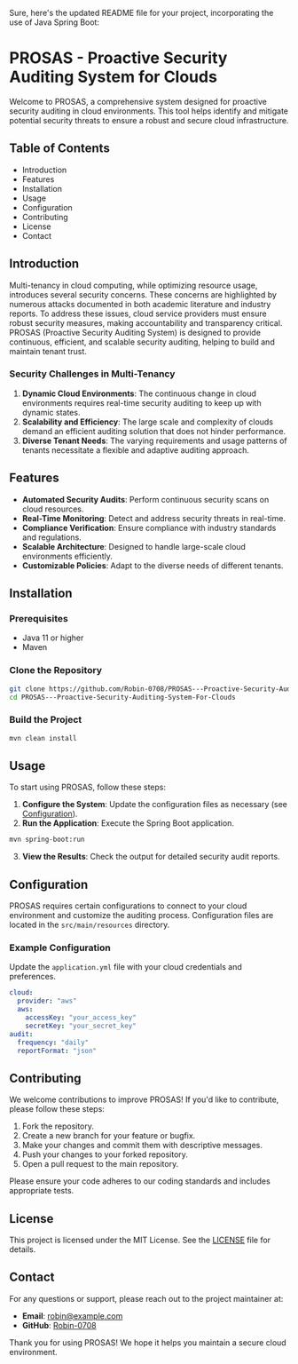 Sure, here's the updated README file for your project, incorporating the use of Java Spring Boot:

# PROSAS - Proactive Security Auditing System for Clouds

Welcome to PROSAS, a comprehensive system designed for proactive security auditing in cloud environments. This tool helps identify and mitigate potential security threats to ensure a robust and secure cloud infrastructure.

## Table of Contents

- Introduction
- Features
- Installation
- Usage
- Configuration
- Contributing
- License
- Contact

## Introduction

Multi-tenancy in cloud computing, while optimizing resource usage, introduces several security concerns. These concerns are highlighted by numerous attacks documented in both academic literature and industry reports. To address these issues, cloud service providers must ensure robust security measures, making accountability and transparency critical. PROSAS (Proactive Security Auditing System) is designed to provide continuous, efficient, and scalable security auditing, helping to build and maintain tenant trust.

### Security Challenges in Multi-Tenancy

1. **Dynamic Cloud Environments**: The continuous change in cloud environments requires real-time security auditing to keep up with dynamic states.
2. **Scalability and Efficiency**: The large scale and complexity of clouds demand an efficient auditing solution that does not hinder performance.
3. **Diverse Tenant Needs**: The varying requirements and usage patterns of tenants necessitate a flexible and adaptive auditing approach.

## Features

- **Automated Security Audits**: Perform continuous security scans on cloud resources.
- **Real-Time Monitoring**: Detect and address security threats in real-time.
- **Compliance Verification**: Ensure compliance with industry standards and regulations.
- **Scalable Architecture**: Designed to handle large-scale cloud environments efficiently.
- **Customizable Policies**: Adapt to the diverse needs of different tenants.

## Installation

### Prerequisites

- Java 11 or higher
- Maven

### Clone the Repository

```bash
git clone https://github.com/Robin-0708/PROSAS---Proactive-Security-Auditing-System-For-Clouds.git
cd PROSAS---Proactive-Security-Auditing-System-For-Clouds
```

### Build the Project

```bash
mvn clean install
```

## Usage

To start using PROSAS, follow these steps:

1. **Configure the System**: Update the configuration files as necessary (see [Configuration](#configuration)).
2. **Run the Application**: Execute the Spring Boot application.

```bash
mvn spring-boot:run
```

3. **View the Results**: Check the output for detailed security audit reports.

## Configuration

PROSAS requires certain configurations to connect to your cloud environment and customize the auditing process. Configuration files are located in the `src/main/resources` directory.

### Example Configuration

Update the `application.yml` file with your cloud credentials and preferences.

```yaml
cloud:
  provider: "aws"
  aws:
    accessKey: "your_access_key"
    secretKey: "your_secret_key"
audit:
  frequency: "daily"
  reportFormat: "json"
```

## Contributing

We welcome contributions to improve PROSAS! If you'd like to contribute, please follow these steps:

1. Fork the repository.
2. Create a new branch for your feature or bugfix.
3. Make your changes and commit them with descriptive messages.
4. Push your changes to your forked repository.
5. Open a pull request to the main repository.

Please ensure your code adheres to our coding standards and includes appropriate tests.

## License

This project is licensed under the MIT License. See the [LICENSE](LICENSE) file for details.

## Contact

For any questions or support, please reach out to the project maintainer at:

- **Email**: robin@example.com
- **GitHub**: [Robin-0708](https://github.com/Robin-0708)

Thank you for using PROSAS! We hope it helps you maintain a secure cloud environment.
